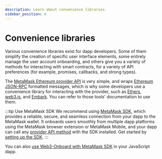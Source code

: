 ```yaml
---
description: Learn about convenience libraries.
sidebar_position: 4
---
```


# Convenience libraries

Various convenience libraries exist for dapp developers.
Some of them simplify the creation of specific user interface elements, some entirely manage the
user account onboarding, and others give you a variety of methods for interacting with smart
contracts, for a variety of API preferences (for example, promises, callbacks, and strong types).

The [MetaMask Ethereum provider API](apis.md#ethereum-provider-api) is very simple, and wraps
[Ethereum JSON-RPC](apis.md#json-rpc-api) formatted messages, which is why
some developers use a convenience library for interacting with the provider, such as
[Ethers](https://www.npmjs.com/package/ethers), [web3.js](https://www.npmjs.com/package/web3), and
[Embark](https://framework.embarklabs.io/).
You can refer to those tools' documentation to use them.

:::tip Use MetaMask SDK
We recommend using [MetaMask SDK](sdk/index.md), which provides a reliable, secure, and seamless
connection from your dapp to the MetaMask wallet.
It onboards users smoothly from multiple dapp platforms using the MetaMask browser extension or
MetaMask Mobile, and your dapp can call any [provider API method](../reference/provider-api.md)
with the SDK installed.
Get started by [setting up the SDK](../how-to/connect/set-up-sdk/index.md).
:::

You can also [use Web3-Onboard with MetaMask SDK](../how-to/use-3rd-party-integrations/web3-onboard.md)
in your JavaScript dapp.

